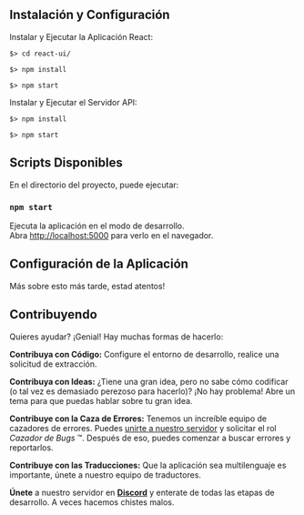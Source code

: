 ## Instalación y Configuración

Instalar y Ejecutar la Aplicación React:

```
$> cd react-ui/

$> npm install

$> npm start
```

Instalar y Ejecutar el Servidor API:

```
$> npm install

$> npm start
```

## Scripts Disponibles

En el directorio del proyecto, puede ejecutar:

### `npm start`

Ejecuta la aplicación en el modo de desarrollo. <br>
Abra [http://localhost:5000](http://localhost:5000) para verlo en el navegador.

## Configuración de la Aplicación

Más sobre esto más tarde, estad atentos!

## Contribuyendo
Quieres ayudar? ¡Genial! Hay muchas formas de hacerlo:

**Contribuya con Código:** Configure el entorno de desarrollo, realice una solicitud de extracción.

**Contribuya con Ideas:** ¿Tiene una gran idea, pero no sabe cómo codificar (o tal vez es demasiado perezoso para hacerlo)? ¡No hay problema! Abre un tema para que puedas hablar sobre tu gran idea.

**Contribuye con la Caza de Errores:** Tenemos un increíble equipo de cazadores de errores. Puedes [unirte a nuestro servidor](https://discord.gg/YmgErgv) y solicitar el rol *Cazador de Bugs* ™. Después de eso, puedes comenzar a buscar errores y reportarlos.

**Contribuye con las Traducciones:** Que la aplicación sea multilenguaje es importante, únete a nuestro equipo de traductores.

**Únete** a nuestro servidor en **[Discord](https://discord.gg/YmgErgv)** y enterate de todas las etapas de desarrollo. A veces hacemos chistes malos.
